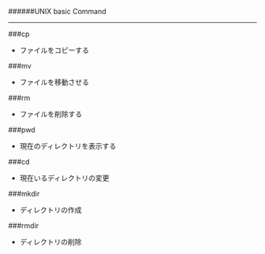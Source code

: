 ######UNIX basic Command
***

###cp
 - ファイルをコピーする

###mv
 - ファイルを移動させる

###rm
 - ファイルを削除する

###pwd
 - 現在のディレクトリを表示する

###cd
 - 現在いるディレクトリの変更

###mkdir
 - ディレクトリの作成

###rmdir
 - ディレクトリの削除

